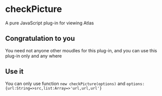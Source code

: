 # checkPicture
A pure JavaScript plug-in for viewing Atlas

## Congratulation to you
You need not anyone other moudles for this plug-in, and you can use this plug-in only and any where

## Use it
You can only use function 
`
    new checkPicture(options)
`
and 
`options: {url:String=>src,list:Array=>'url,url,url'}`